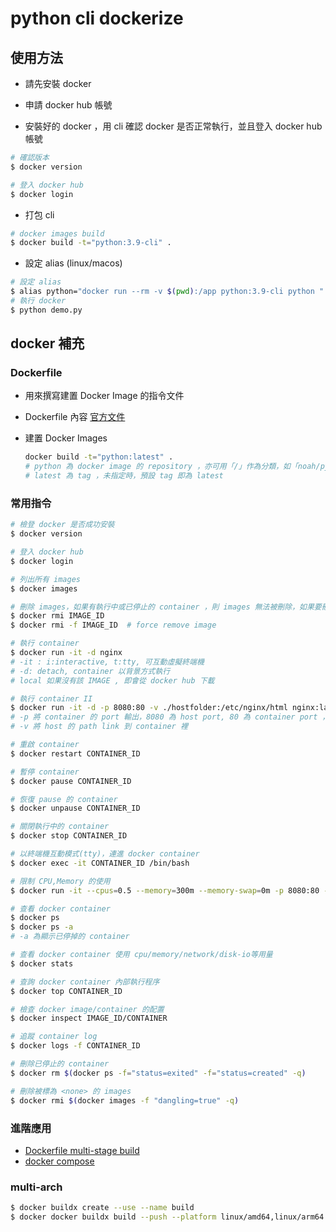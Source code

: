 # python cli dockerize

## 使用方法

- 請先安裝 docker

- 申請 docker hub 帳號

- 安裝好的 docker ，用 cli 確認 docker 是否正常執行，並且登入 docker hub 帳號

```bash
# 確認版本
$ docker version

# 登入 docker hub
$ docker login
```

- 打包 cli

```bash
# docker images build
$ docker build -t="python:3.9-cli" .
```

- 設定 alias (linux/macos)

```bash
# 設定 alias
$ alias python="docker run --rm -v $(pwd):/app python:3.9-cli python "
# 執行 docker
$ python demo.py
```

## docker 補充

### Dockerfile

- 用來撰寫建置 Docker Image 的指令文件
- Dockerfile 內容 [官方文件](https://docs.docker.com/engine/reference/builder/)
- 建置 Docker Images

  ```bash
  docker build -t="python:latest" .
  # python 為 docker image 的 repository ，亦可用「/」作為分類，如「noah/python」
  # latest 為 tag ，未指定時，預設 tag 即為 latest
  ```

### 常用指令

  ```bash
  # 檢登 docker 是否成功安裝
  $ docker version

  # 登入 docker hub
  $ docker login

  # 列出所有 images
  $ docker images

  # 刪除 images，如果有執行中或已停止的 container ，則 images 無法被刪除，如果要刪除，需加「-f」
  $ docker rmi IMAGE_ID
  $ docker rmi -f IMAGE_ID  # force remove image

  # 執行 container
  $ docker run -it -d nginx
  # -it : i:interactive, t:tty, 可互動虛擬終端機
  # -d: detach, container 以背景方式執行
  # local 如果沒有該 IMAGE , 即會從 docker hub 下載

  # 執行 container II
  $ docker run -it -d -p 8080:80 -v ./hostfolder:/etc/nginx/html nginx:latest
  # -p 將 container 的 port 輸出，8080 為 host port, 80 為 container port ，亦即 container 可以註冊到 host 不同的 port
  # -v 將 host 的 path link 到 container 裡

  # 重啟 container
  $ docker restart CONTAINER_ID

  # 暫停 container
  $ docker pause CONTAINER_ID

  # 恢復 pause 的 container
  $ docker unpause CONTAINER_ID

  # 關閉執行中的 container
  $ docker stop CONTAINER_ID

  # 以終端機互動模式(tty)，連進 docker container
  $ docker exec -it CONTAINER_ID /bin/bash

  # 限制 CPU,Memory 的使用
  $ docker run -it --cpus=0.5 --memory=300m --memory-swap=0m -p 8080:80 -d nginx:latest

  # 查看 docker container
  $ docker ps
  $ docker ps -a
  # -a 為顯示已停掉的 container

  # 查看 docker container 使用 cpu/memory/network/disk-io等用量
  $ docker stats

  # 查詢 docker container 內部執行程序
  $ docker top CONTAINER_ID

  # 檢查 docker image/container 的配置
  $ docker inspect IMAGE_ID/CONTAINER

  # 追蹤 container log
  $ docker logs -f CONTAINER_ID

  # 刪除已停止的 container
  $ docker rm $(docker ps -f="status=exited" -f="status=created" -q)

  # 刪除被標為 <none> 的 images
  $ docker rmi $(docker images -f "dangling=true" -q)
  ```

### 進階應用

- [Dockerfile multi-stage build](https://docs.docker.com/develop/develop-images/multistage-build/)
- [docker compose](https://docs.docker.com/compose/)

### multi-arch

```bash
$ docker buildx create --use --name build
$ docker docker buildx build --push --platform linux/amd64,linux/arm64 --tag noahxp/python:3.9.2-cli .
```
